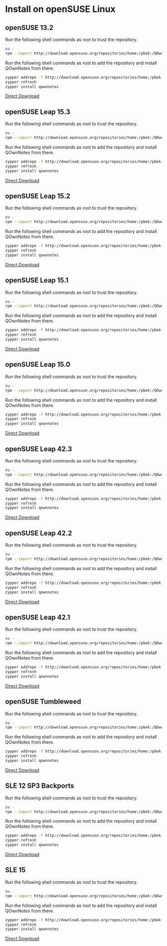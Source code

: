# Install on openSUSE Linux

<installation-opensuse/>

<!-- <Content :page-key="getPageKey($site.pages, '/installation/ubuntu.md')" /> -->

## openSUSE 13.2

Run the following shell commands as root to trust the repository.

```bash
su -
rpm --import http://download.opensuse.org/repositories/home:/pbek:/QOwnNotes/openSUSE_13.2/repodata/repomd.xml.key
```

Run the following shell commands as root to add the repository and install QOwnNotes from there.

```bash
zypper addrepo -f http://download.opensuse.org/repositories/home:/pbek:/QOwnNotes/openSUSE_13.2/home:pbek:QOwnNotes.repo
zypper refresh
zypper install qownnotes
```
[Direct Download](https://build.opensuse.org/package/binaries/home:pbek:QOwnNotes/desktop/openSUSE_13.2)

## openSUSE Leap 15.3

Run the following shell commands as root to trust the repository.

```bash
su -
rpm --import http://download.opensuse.org/repositories/home:/pbek:/QOwnNotes/openSUSE_Leap_15.3/repodata/repomd.xml.key
```

Run the following shell commands as root to add the repository and install QOwnNotes from there.

```bash
zypper addrepo -f http://download.opensuse.org/repositories/home:/pbek:/QOwnNotes/openSUSE_Leap_15.3/home:pbek:QOwnNotes.repo
zypper refresh
zypper install qownnotes
```

[Direct Download](https://build.opensuse.org/package/binaries/home:pbek:QOwnNotes/desktop/openSUSE_Leap_15.3)

## openSUSE Leap 15.2

Run the following shell commands as root to trust the repository.

```bash
su -
rpm --import http://download.opensuse.org/repositories/home:/pbek:/QOwnNotes/openSUSE_Leap_15.2/repodata/repomd.xml.key
```

Run the following shell commands as root to add the repository and install QOwnNotes from there.

```bash
zypper addrepo -f http://download.opensuse.org/repositories/home:/pbek:/QOwnNotes/openSUSE_Leap_15.2/home:pbek:QOwnNotes.repo
zypper refresh
zypper install qownnotes
```

[Direct Download](https://build.opensuse.org/package/binaries/home:pbek:QOwnNotes/desktop/openSUSE_Leap_15.2)

## openSUSE Leap 15.1

Run the following shell commands as root to trust the repository.

```bash
su -
rpm --import http://download.opensuse.org/repositories/home:/pbek:/QOwnNotes/openSUSE_Leap_15.1/repodata/repomd.xml.key
```

Run the following shell commands as root to add the repository and install QOwnNotes from there.

```bash
zypper addrepo -f http://download.opensuse.org/repositories/home:/pbek:/QOwnNotes/openSUSE_Leap_15.1/home:pbek:QOwnNotes.repo
zypper refresh
zypper install qownnotes
```

[Direct Download](https://build.opensuse.org/package/binaries/home:pbek:QOwnNotes/desktop/openSUSE_Leap_15.1)

## openSUSE Leap 15.0

Run the following shell commands as root to trust the repository.

```bash
su -
rpm --import http://download.opensuse.org/repositories/home:/pbek:/QOwnNotes/openSUSE_Leap_15.0/repodata/repomd.xml.key
```

Run the following shell commands as 
root to add the repository and install QOwnNotes from there.

```bash
zypper addrepo -f http://download.opensuse.org/repositories/home:/pbek:/QOwnNotes/openSUSE_Leap_15.0/home:pbek:QOwnNotes.repo
zypper refresh
zypper install qownnotes
```
[Direct Download](https://build.opensuse.org/package/binaries/home:pbek:QOwnNotes/desktop/openSUSE_Leap_15.0)

## openSUSE Leap 42.3

Run the following shell commands as root to trust the repository.

```bash
su -
rpm --import http://download.opensuse.org/repositories/home:/pbek:/QOwnNotes/openSUSE_Leap_42.3/repodata/repomd.xml.key
```

Run the following shell commands as root to add the repository and install QOwnNotes from there.

```bash
zypper addrepo -f http://download.opensuse.org/repositories/home:/pbek:/QOwnNotes/openSUSE_Leap_42.3/home:pbek:QOwnNotes.repo
zypper refresh
zypper install qownnotes
```

[Direct Download](https://build.opensuse.org/package/binaries/home:pbek:QOwnNotes/desktop/openSUSE_Leap_42.3)

## openSUSE Leap 42.2

Run the following shell commands as root to trust the repository.

```bash
su -
rpm --import http://download.opensuse.org/repositories/home:/pbek:/QOwnNotes/openSUSE_Leap_42.2/repodata/repomd.xml.key
```

Run the following shell commands as root to add the repository and install QOwnNotes from there.

```bash
zypper addrepo -f http://download.opensuse.org/repositories/home:/pbek:/QOwnNotes/openSUSE_Leap_42.2/home:pbek:QOwnNotes.repo
zypper refresh
zypper install qownnotes
```

[Direct Download](https://build.opensuse.org/package/binaries/home:pbek:QOwnNotes/desktop/openSUSE_Leap_42.2)

## openSUSE Leap 42.1

Run the following shell commands as root to trust the repository.

```bash
su -
rpm --import http://download.opensuse.org/repositories/home:/pbek:/QOwnNotes/openSUSE_Leap_42.1/repodata/repomd.xml.key
```

Run the following shell commands as root to add the repository and install QOwnNotes from there.

```bash
zypper addrepo -f http://download.opensuse.org/repositories/home:/pbek:/QOwnNotes/openSUSE_Leap_42.1/home:pbek:QOwnNotes.repo
zypper refresh
zypper install qownnotes
```

[Direct Download](https://build.opensuse.org/package/binaries/home:pbek:QOwnNotes/desktop/openSUSE_Leap_42.1)

## openSUSE Tumbleweed

Run the following shell commands as root to trust the repository.

```bash
su -
rpm --import http://download.opensuse.org/repositories/home:/pbek:/QOwnNotes/openSUSE_Tumbleweed/repodata/repomd.xml.key
```

Run the following shell commands as root to add the repository and install QOwnNotes from there.

```bash
zypper addrepo -f http://download.opensuse.org/repositories/home:/pbek:/QOwnNotes/openSUSE_Tumbleweed/home:pbek:QOwnNotes.repo
zypper refresh
zypper install qownnotes
```

[Direct Download](https://build.opensuse.org/package/binaries/home:pbek:QOwnNotes/desktop/openSUSE_Tumbleweed)


## SLE 12 SP3 Backports

Run the following shell commands as root to trust the repository.

```bash
su -
rpm --import http://download.opensuse.org/repositories/home:/pbek:/QOwnNotes/SLE_12_SP3_Backports/repodata/repomd.xml.key
```

Run the following shell commands as root to add the repository and install QOwnNotes from there.

```bash
zypper addrepo -f http://download.opensuse.org/repositories/home:/pbek:/QOwnNotes/SLE_12_SP3_Backports/home:pbek:QOwnNotes.repo
zypper refresh
zypper install qownnotes
```

[Direct Download](https://build.opensuse.org/package/binaries/home:pbek:QOwnNotes/desktop/SLE_12_SP3_Backports)

## SLE 15

Run the following shell commands as root to trust the repository.

```bash
su -
rpm --import http://download.opensuse.org/repositories/home:/pbek:/QOwnNotes/SLE_15/repodata/repomd.xml.key
```

Run the following shell commands as root to add the repository and install QOwnNotes from there.

```bash
zypper addrepo -f http://download.opensuse.org/repositories/home:/pbek:/QOwnNotes/SLE_15/home:pbek:QOwnNotes.repo
zypper refresh
zypper install qownnotes
```

[Direct Download](https://build.opensuse.org/package/binaries/home:pbek:QOwnNotes/desktop/SLE_15)

